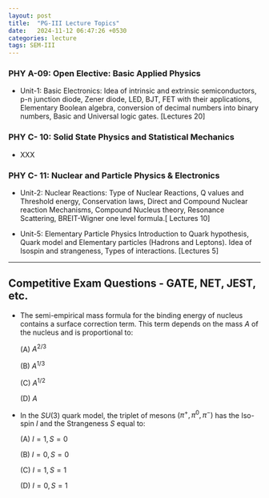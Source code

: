 ```yaml
---
layout: post
title:  "PG-III Lecture Topics"
date:   2024-11-12 06:47:26 +0530
categories: lecture
tags: SEM-III
---
```


<!-- <img src="/SKMU/assets/img/LASER/rate.png" alt="Interaction Process" class="my-custom-class" style="max-width:100%; height:auto;"> -->

### PHY A-09: Open Elective: Basic Applied Physics
- Unit-1: Basic Electronics: Idea of intrinsic and extrinsic semiconductors, p-n junction diode, Zener diode, LED, BJT, FET with their applications, Elementary Boolean algebra, conversion of decimal numbers into binary numbers, Basic and Universal logic gates. [Lectures 20]

### PHY C- 10: Solid State Physics and Statistical Mechanics
- XXX

### PHY C- 11: Nuclear and Particle Physics & Electronics
- Unit-2: Nuclear Reactions: Type of Nuclear Reactions, Q values and Threshold energy, Conservation laws,
Direct and Compound Nuclear reaction Mechanisms, Compound Nucleus theory, Resonance Scattering, BREIT-Wigner one level formula.[ Lectures 10]

- Unit-5: Elementary Particle Physics
Introduction to Quark hypothesis, Quark model and Elementary particles (Hadrons and Leptons).
Idea of Isospin and strangeness, Types of interactions. [Lectures 5]



---

## Competitive Exam Questions - GATE, NET, JEST, etc.

- The semi-empirical mass formula for the binding energy of nucleus contains a surface
correction term. This term depends on the mass $A$ of the nucleus and is proportional to:

    (A) $A^{2/3}$ 

    (B) $A^{1/3}$

    (C) $A^{1/2}$

    (D) $A$
- In the $SU(3)$ quark model, the triplet of mesons $(\pi^+, \pi^0,\pi^-)$ has the Iso-spin $I$ and the Strangeness $S$ equal to:

    (A) $I=1, S=0$

    (B) $I=0, S=0$

    (C) $I=1, S=1$

    (D) $I=0, S=1$